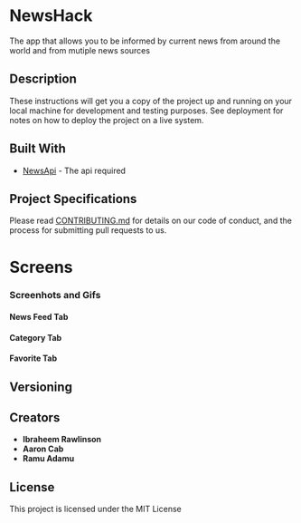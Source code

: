 # NewsHack

The app that allows you to be informed by current news from around the world and from mutiple news sources

## Description

These instructions will get you a copy of the project up and running on your local machine for development and testing purposes. See deployment for notes on how to deploy the project on a live system.


## Built With

* [NewsApi](https://newsapi.org/) - The api required

## Project Specifications

Please read [CONTRIBUTING.md](https://gist.github.com/PurpleBooth/b24679402957c63ec426) for details on our code of conduct, and the process for submitting pull requests to us.

# Screens
### Screenhots and Gifs
#### News Feed Tab
#### Category Tab
#### Favorite Tab

## Versioning


## Creators

* **Ibraheem Rawlinson**
* **Aaron Cab**
* **Ramu Adamu**

## License

This project is licensed under the MIT License 
